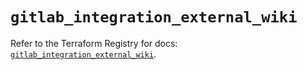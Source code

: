 # `gitlab_integration_external_wiki`

Refer to the Terraform Registry for docs: [`gitlab_integration_external_wiki`](https://registry.terraform.io/providers/gitlabhq/gitlab/16.8.0/docs/resources/integration_external_wiki).
